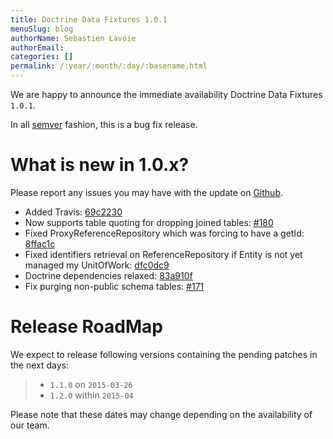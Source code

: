 ```yaml
---
title: Doctrine Data Fixtures 1.0.1
menuSlug: blog
authorName: Sebastien Lavoie
authorEmail: 
categories: []
permalink: /:year/:month/:day/:basename.html
---
```

We are happy to announce the immediate availability Doctrine Data
Fixtures `1.0.1`.

In all [semver](http://semver.org/) fashion, this is a bug fix release.

What is new in 1.0.x?
=====================

Please report any issues you may have with the update on
[Github](https://github.com/doctrine/data-fixtures/issues).

-   Added Travis:
    [69c2230](https://github.com/doctrine/data-fixtures/commit/69c2230dd15413cac013626729c30923632cf313)
-   Now supports table quoting for dropping joined tables:
    [\#180](https://github.com/doctrine/data-fixtures/pull/180)
-   Fixed ProxyReferenceRepository which was forcing to have a getId:
    [8ffac1c](https://github.com/doctrine/data-fixtures/commit/8ffac1c63f34124f693b93889fa32f4036eb241b)
-   Fixed identifiers retrieval on ReferenceRepository if Entity is not
    yet managed my UnitOfWork:
    [dfc0dc9](https://github.com/doctrine/data-fixtures/commit/dfc0dc9a3f6258c878768218fe49cc092ea8a8d1)
-   Doctrine dependencies relaxed:
    [83a910f](https://github.com/doctrine/data-fixtures/commit/83a910f62b01715f3ed7317f5a4996417a698177)
-   Fix purging non-public schema tables:
    [\#171](https://github.com/doctrine/data-fixtures/pull/171)

Release RoadMap
===============

We expect to release following versions containing the pending patches
in the next days:

> -   `1.1.0` on `2015-03-26`
> -   `1.2.0` within `2015-04`

Please note that these dates may change depending on the availability of
our team.
